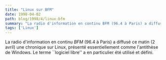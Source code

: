 ```yaml
---
title: "Linux sur BFM"
date: 1998-04-02
path: blog/1998/4/linux-bfm
summary: "La radio d'information en continu BFM (96.4 à Paris) a diffusé ce matin (2 avril) une chronique sur Linux, présenté essentiellement comme l'antithèse de Windows."
tags: ['Linux']
---
```


<P>
La radio d'information en continu <EM>BFM</EM> (96.4 à Paris)
a diffusé ce matin (2 avril) une chronique sur Linux, présenté essentiellement
comme l'antithèse de Windows. Le terme ``logiciel libre'' a en particulier
été utilisé et défini.
</P>



